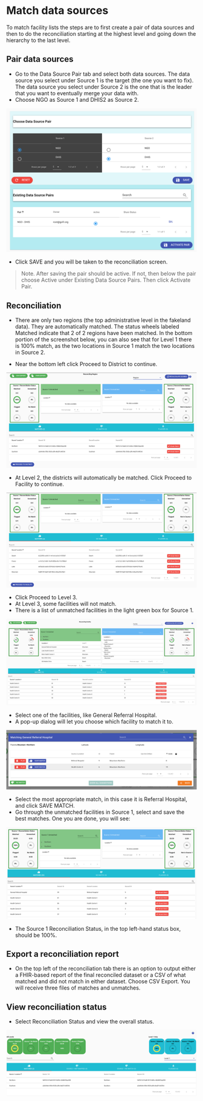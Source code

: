 # Match data sources

To match facility lists the steps are to first create a pair of data sources and then to do the reconciliation starting at the highest level and going down the hierarchy to the last level.

## Pair data sources

* Go to the Data Source Pair tab and select both data sources. The data source you select under Source 1 is the target (the one you want to fix). The data source you select under Source 2 is the one that is the leader that you want to eventually merge your data with.
* Choose NGO as Source 1 and DHIS2 as Source 2.

![](../img/pair_data.png)

* Click SAVE and you will be taken to the reconciliation screen.

> Note. After saving the pair should be active. If not, then below the pair choose Active under Existing Data Source Pairs. Then click Activate Pair.

## Reconciliation

* There are only two regions (the top administrative level in the fakeland data). They are automatically matched.
The status wheels labeled Matched indicate that 2 of 2 regions have been matched. In the bottom portion of the screenshot below, you can also see that for Level 1 there is 100% match, as the two locations in Source 1 match the two locations in Source 2.

* Near the bottom left click Proceed to District to continue.

![](../img/level_1.png)

* At Level 2, the districts will automatically be matched. Click Proceed to Facility to continue.

![](../img/level_2.png)

* Click Proceed to Level 3.
* At Level 3, some facilities will not match.
* There is a list of unmatched facilities in the light green box for Source 1.

![](../img/level_3_before.png)

* Select one of the facilities, like General Referral Hospital.
* A pop-up dialog will let you choose which facility to match it to.

![](../img/level_3_match_hospital.png)

* Select the most appropriate match, in this case it is Referral Hospital, and click SAVE MATCH.
* Go through the unmatched facilities in Source 1, select and save the best matches. One you are done, you will see:

![](../img/level_3.png)

* The Source 1 Reconciliation Status, in the top left-hand status box, should be 100%.

## Export a reconciliation report

* On the top left of the reconciliation tab there is an option to output either a FHIR-based report of the final reconciled dataset or a CSV of what matched and did not match in either dataset. Choose CSV Export. You will receive three files of matches and unmatches.

## View reconciliation status

* Select Reconciliation Status and view the overall status.

![](../img/reconciliation_status.png)

